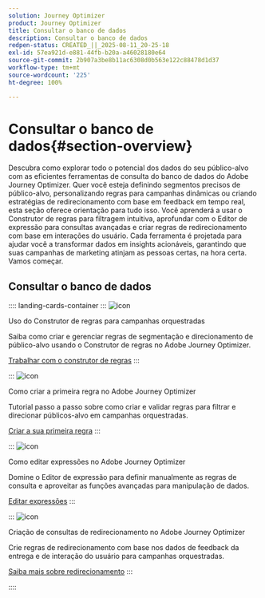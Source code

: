 ```yaml
---
solution: Journey Optimizer
product: Journey Optimizer
title: Consultar o banco de dados
description: Consultar o banco de dados
redpen-status: CREATED_||_2025-08-11_20-25-18
exl-id: 57ea921d-e881-44fb-b20a-a46028180e64
source-git-commit: 2b907a3be8b11ac6308d0b563e122c88478d1d37
workflow-type: tm+mt
source-wordcount: '225'
ht-degree: 100%

---
```


# Consultar o banco de dados{#section-overview}

Descubra como explorar todo o potencial dos dados do seu público-alvo com as eficientes ferramentas de consulta do banco de dados do Adobe Journey Optimizer. Quer você esteja definindo segmentos precisos de público-alvo, personalizando regras para campanhas dinâmicas ou criando estratégias de redirecionamento com base em feedback em tempo real, esta seção oferece orientação para tudo isso. Você aprenderá a usar o Construtor de regras para filtragem intuitiva, aprofundar com o Editor de expressão para consultas avançadas e criar regras de redirecionamento com base em interações do usuário. Cada ferramenta é projetada para ajudar você a transformar dados em insights acionáveis, garantindo que suas campanhas de marketing atinjam as pessoas certas, na hora certa. Vamos começar.

## Consultar o banco de dados

:::: landing-cards-container
:::
![icon](https://cdn.experienceleague.adobe.com/icons/list-check.svg?lang=pt-BR)

Uso do Construtor de regras para campanhas orquestradas

Saiba como criar e gerenciar regras de segmentação e direcionamento de público-alvo usando o Construtor de regras no Adobe Journey Optimizer.

[Trabalhar com o construtor de regras](../using/orchestrated/orchestrated-rule-builder.md)
:::

:::
![icon](https://cdn.experienceleague.adobe.com/icons/circle-play.svg?lang=pt-BR)

Como criar a primeira regra no Adobe Journey Optimizer

Tutorial passo a passo sobre como criar e validar regras para filtrar e direcionar públicos-alvo em campanhas orquestradas.

[Criar a sua primeira regra](../using/orchestrated/build-query.md)
:::

:::
![icon](https://cdn.experienceleague.adobe.com/icons/gear.svg?lang=pt-BR)

Como editar expressões no Adobe Journey Optimizer

Domine o Editor de expressão para definir manualmente as regras de consulta e aproveitar as funções avançadas para manipulação de dados.

[Editar expressões](../using/orchestrated/edit-expressions.md)
:::

:::
![icon](https://cdn.experienceleague.adobe.com/icons/bullseye.svg?lang=pt-BR)

Criação de consultas de redirecionamento no Adobe Journey Optimizer

Crie regras de redirecionamento com base nos dados de feedback da entrega e de interação do usuário para campanhas orquestradas.

[Saiba mais sobre redirecionamento](../using/orchestrated/retarget.md)
:::

::::
